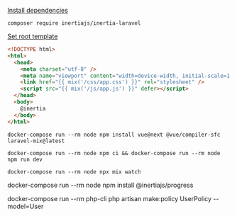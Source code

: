 [Install dependencies](https://inertiajs.com/server-side-setup#install-dependencies)
```shell
composer require inertiajs/inertia-laravel 
```

[Set root template](https://inertiajs.com/server-side-setup#root-template)
```html
<!DOCTYPE html>
<html>
  <head>
    <meta charset="utf-8" />
    <meta name="viewport" content="width=device-width, initial-scale=1.0, maximum-scale=1.0" />
    <link href="{{ mix('/css/app.css') }}" rel="stylesheet" />
    <script src="{{ mix('/js/app.js') }}" defer></script>
  </head>
  <body>
    @inertia
  </body>
</html>
```

```shell
docker-compose run --rm node npm install vue@next @vue/compiler-sfc laravel-mix@latest
```

```shell
docker-compose run --rm node npm ci && docker-compose run --rm node npm run dev
```

```shell
docker-compose run --rm node npx mix watch
```

docker-compose run --rm node npm install @inertiajs/progress

docker-compose run --rm php-cli php artisan make:policy UserPolicy --model=User